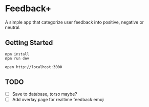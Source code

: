 # Feedback+

A simple app that categorize user feedback into positive, negative or neutral.

## Getting Started
```
npm install
npm run dev
```

```
open http://localhost:3000
```

## TODO

- [ ] Save to database, torso maybe?
- [ ] Add overlay page for realtime feedback emoji
